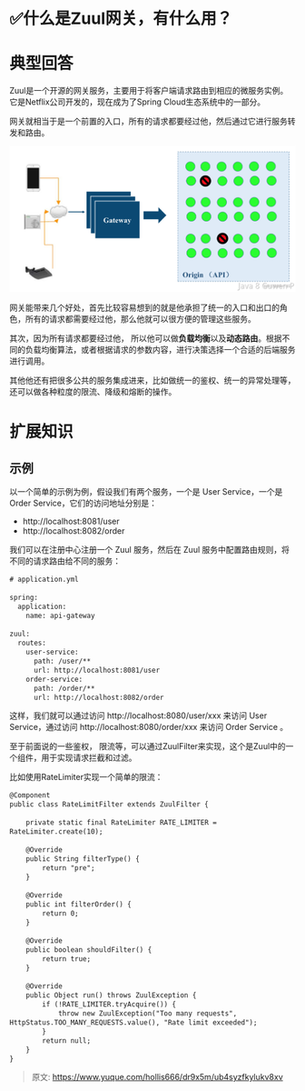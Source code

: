 # ✅什么是Zuul网关，有什么用？


# 典型回答

Zuul是一个开源的网关服务，主要用于将客户端请求路由到相应的微服务实例。它是Netflix公司开发的，现在成为了Spring Cloud生态系统中的一部分。

网关就相当于是一个前置的入口，所有的请求都要经过他，然后通过它进行服务转发和路由。

![1681548771739-ceb1ed3e-47f0-49bb-9dc0-3903123033db.png](./img/sJNiADVPSdNHpgG9/1681548771739-ceb1ed3e-47f0-49bb-9dc0-3903123033db-020781.png)


网关能带来几个好处，首先比较容易想到的就是他承担了统一的入口和出口的角色，所有的请求都需要经过他，那么他就可以很方便的管理这些服务。

其次，因为所有请求都要经过他， 所以他可以做**负载均衡**以及**动态路由**。根据不同的负载均衡算法，或者根据请求的参数内容，进行决策选择一个合适的后端服务进行调用。

其他他还有把很多公共的服务集成进来，比如做统一的鉴权、统一的异常处理等，还可以做各种粒度的限流、降级和熔断的操作。


# 扩展知识


## 示例

以一个简单的示例为例，假设我们有两个服务，一个是 User Service，一个是 Order Service，它们的访问地址分别是：

-  http://localhost:8081/user
-  http://localhost:8082/order

我们可以在注册中心注册一个 Zuul 服务，然后在 Zuul 服务中配置路由规则，将不同的请求路由给不同的服务：

```
# application.yml

spring:
  application:
    name: api-gateway

zuul:
  routes:
    user-service:
      path: /user/**
      url: http://localhost:8081/user
    order-service:
      path: /order/**
      url: http://localhost:8082/order

```

这样，我们就可以通过访问 http://localhost:8080/user/xxx 来访问 User Service，通过访问 http://localhost:8080/order/xxx 来访问 Order Service 。

至于前面说的一些鉴权， 限流等，可以通过ZuulFilter来实现，这个是Zuul中的一个组件，用于实现请求拦截和过滤。

比如使用RateLimiter实现一个简单的限流：

```
@Component
public class RateLimitFilter extends ZuulFilter {

    private static final RateLimiter RATE_LIMITER = RateLimiter.create(10);

    @Override
    public String filterType() {
        return "pre";
    }

    @Override
    public int filterOrder() {
        return 0;
    }

    @Override
    public boolean shouldFilter() {
        return true;
    }

    @Override
    public Object run() throws ZuulException {
        if (!RATE_LIMITER.tryAcquire()) {
            throw new ZuulException("Too many requests", HttpStatus.TOO_MANY_REQUESTS.value(), "Rate limit exceeded");
        }
        return null;
    }
}

```




> 原文: <https://www.yuque.com/hollis666/dr9x5m/ub4syzfkylukv8xv>